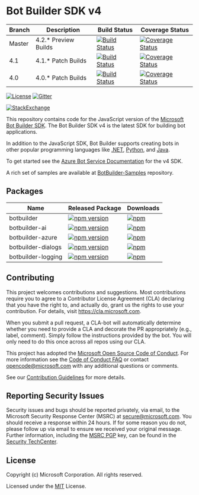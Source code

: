 # Bot Builder SDK v4
 | Branch | Description        | Build Status | Coverage Status |
 |----|---------------|--------------|-----------------|
 |Master | 4.2.* Preview Builds |[![Build Status](https://travis-ci.org/Microsoft/botbuilder-js.svg?branch=master)](https://travis-ci.org/Microsoft/botbuilder-js?branch=master) |[![Coverage Status](https://coveralls.io/repos/github/Microsoft/botbuilder-js/badge.svg?branch=master)](https://coveralls.io/github/Microsoft/botbuilder-js?branch=master)
 |4.1 | 4.1.* Patch Builds |[![Build Status](https://travis-ci.org/Microsoft/botbuilder-js.svg?branch=4.1)](https://travis-ci.org/Microsoft/botbuilder-js?branch=4.1) |[![Coverage Status](https://coveralls.io/repos/github/Microsoft/botbuilder-js/badge.svg?branch=4.1)](https://coveralls.io/github/Microsoft/botbuilder-js?branch=4.1)
  |4.0 | 4.0.* Patch Builds |[![Build Status](https://travis-ci.org/Microsoft/botbuilder-js.svg?branch=4.0)](https://travis-ci.org/Microsoft/botbuilder-js?branch=4.0) |[![Coverage Status](https://coveralls.io/repos/github/Microsoft/botbuilder-js/badge.svg?branch=4.0)](https://coveralls.io/github/Microsoft/botbuilder-js?branch=4.0)

[![License](https://img.shields.io/badge/license-MIT-blue.svg)](https://github.com/Microsoft/botbuilder-dotnet/blob/master/LICENSE)
[![Gitter](https://img.shields.io/gitter/room/Microsoft/BotBuilder.svg)](https://gitter.im/Microsoft/BotBuilder)

[![StackExchange](https://img.shields.io/stackexchange/stackoverflow/t/botframework.svg)](https://stackoverflow.com/questions/tagged/botframework)

This repository contains code for the JavaScript version of the [Microsoft Bot Builder SDK](https://github.com/Microsoft/botbuilder). The Bot Builder SDK v4 is the latest SDK for building bot applications.

In addition to the JavaScript SDK, Bot Builder supports creating bots in other popular programming languages like [.NET](https://github.com/Microsoft/botbuilder-dotnet), [Python](https://github.com/Microsoft/botbuilder-python), and [Java](https://github.com/Microsoft/botbuilder-java).

To get started see the [Azure Bot Service Documentation](https://docs.microsoft.com/en-us/azure/bot-service/?view=azure-bot-service-4.0) for the v4 SDK.

A rich set of samples are available at [BotBuilder-Samples](https://github.com/microsoft/botbuilder-samples) repository.

## Packages
| Name                                  | Released Package | Downloads                                                                                                                                                                            |
|---------------------------------------|------------------|--------------------------------------------------------------------------------------------------------------------------------------------------------------------------------------|
|botbuilder        |[![npm version](https://badge.fury.io/js/botbuilder.svg)](https://badge.fury.io/js/botbuilder)                |[![npm](https://img.shields.io/npm/dt/botbuilder.svg)](https://www.npmjs.com/package/botbuilder)
|botbuilder-ai     |[![npm version](https://badge.fury.io/js/botbuilder-ai.svg)](https://badge.fury.io/js/botbuilder-ai)          |[![npm](https://img.shields.io/npm/dt/botbuilder-ai.svg)](https://www.npmjs.com/package/botbuilder-ai)
|botbuilder-azure  |[![npm version](https://badge.fury.io/js/botbuilder-azure.svg)](https://badge.fury.io/js/botbuilder-azure)    |[![npm](https://img.shields.io/npm/dt/botbuilder-azure.svg)](https://www.npmjs.com/package/botbuilder-azure)
|botbuilder-dialogs|[![npm version](https://badge.fury.io/js/botbuilder-dialogs.svg)](https://badge.fury.io/js/botbuilder-dialogs)|[![npm](https://img.shields.io/npm/dt/botbuilder-dialogs.svg)](https://www.npmjs.com/package/botbuilder-dialogs)
|botbuilder-logging|[![npm version](https://badge.fury.io/js/botbuilder-logging.svg)](https://badge.fury.io/js/botbuilder-logging)|[![npm](https://img.shields.io/npm/dt/botbuilder-logging.svg)](https://www.npmjs.com/package/botbuilder-logging)

## Contributing

This project welcomes contributions and suggestions.  Most contributions require you to agree to a
Contributor License Agreement (CLA) declaring that you have the right to, and actually do, grant us
the rights to use your contribution. For details, visit https://cla.microsoft.com.

When you submit a pull request, a CLA-bot will automatically determine whether you need to provide
a CLA and decorate the PR appropriately (e.g., label, comment). Simply follow the instructions
provided by the bot. You will only need to do this once across all repos using our CLA.

This project has adopted the [Microsoft Open Source Code of Conduct](https://opensource.microsoft.com/codeofconduct/).
For more information see the [Code of Conduct FAQ](https://opensource.microsoft.com/codeofconduct/faq/) or
contact [opencode@microsoft.com](mailto:opencode@microsoft.com) with any additional questions or comments.

See our [Contribution Guidelines](https://github.com/Microsoft/botbuilder-js/wiki/Contribution-Guidelines) for more details.

## Reporting Security Issues

Security issues and bugs should be reported privately, via email, to the Microsoft Security
Response Center (MSRC) at [secure@microsoft.com](mailto:secure@microsoft.com). You should
receive a response within 24 hours. If for some reason you do not, please follow up via
email to ensure we received your original message. Further information, including the
[MSRC PGP](https://technet.microsoft.com/en-us/security/dn606155) key, can be found in
the [Security TechCenter](https://technet.microsoft.com/en-us/security/default).

## License

Copyright (c) Microsoft Corporation. All rights reserved.

Licensed under the [MIT](https://github.com/Microsoft/vscode/blob/master/LICENSE.txt) License.

